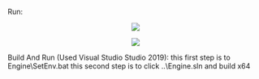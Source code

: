 Run:
	<p align="center"><img src="https://img-blog.csdnimg.cn/direct/a93eba61bc904f13979436ae2b879af2.png" /></p>
	<p align="center"><img src="https://img-blog.csdnimg.cn/direct/a3888f577f6041028ca800be84800635.bmp" /></p>

Build And Run (Used Visual Studio Studio 2019):
	this first step is to Engine\SetEnv.bat
	this second step is to click ..\Engine.sln and build x64